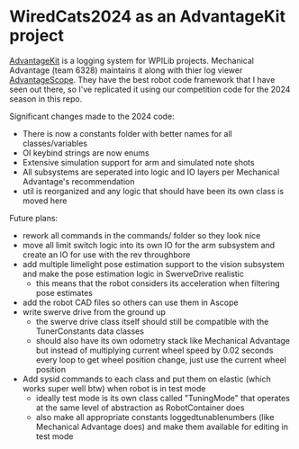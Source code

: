# WiredCats2024 as an AdvantageKit project

[AdvantageKit](https://github.com/Mechanical-Advantage/AdvantageKit) is a logging system for WPILib projects. Mechanical Advantage (team 6328) maintains it along with thier log viewer [AdvantageScope](https://github.com/Mechanical-Advantage/AdvantageScope). They have the best robot code framework that I have seen out there, so I've replicated it using our competition code for the 2024 season in this repo.

Significant changes made to the 2024 code:
 - There is now a constants folder with better names for all classes/variables
 - OI keybind strings are now enums
 - Extensive simulation support for arm and simulated note shots
 - All subsystems are seperated into logic and IO layers per Mechanical Advantage's recommendation
 - util is reorganized and any logic that should have been its own class is moved here

Future plans:
 - rework all commands in the commands/ folder so they look nice
 - move all limit switch logic into its own IO for the arm subsystem and create an IO for use with the rev throughbore
 - add multiple limelight pose estimation support to the vision subsystem and make the pose estimation logic in SwerveDrive realistic
    - this means that the robot considers its acceleration when filtering pose estimates
 - add the robot CAD files so others can use them in Ascope
 - write swerve drive from the ground up
    - the swerve drive class itself should still be compatible with the TunerConstants data classes
    - should also have its own odometry stack like Mechanical Advantage but instead of multiplying current wheel speed by 0.02 seconds every loop to get wheel position change, just use the current wheel position
 - Add sysid commands to each class and put them on elastic (which works super well btw) when robot is in test mode
    - ideally test mode is its own class called "TuningMode" that operates at the same level of abstraction as RobotContainer does
    - also make all appropriate constants loggedtunablenumbers (like Mechanical Advantage does) and make them available for editing in test mode
